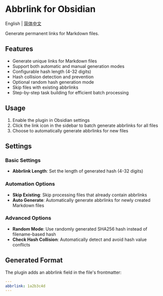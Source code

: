 # Abbrlink for Obsidian

English | [简体中文](README.zh-CN.md)

Generate permanent links for Markdown files.

## Features

- Generate unique links for Markdown files
- Support both automatic and manual generation modes
- Configurable hash length (4-32 digits)
- Hash collision detection and prevention
- Optional random hash generation mode
- Skip files with existing abbrlinks
- Step-by-step task building for efficient batch processing

## Usage

1. Enable the plugin in Obsidian settings
2. Click the link icon in the sidebar to batch generate abbrlinks for all files
3. Choose to automatically generate abbrlinks for new files

## Settings

### Basic Settings
- **Abbrlink Length**: Set the length of generated hash (4-32 digits)

### Automation Options
- **Skip Existing**: Skip processing files that already contain abbrlinks
- **Auto Generate**: Automatically generate abbrlinks for newly created Markdown files

### Advanced Options
- **Random Mode**: Use randomly generated SHA256 hash instead of filename-based hash
- **Check Hash Collision**: Automatically detect and avoid hash value conflicts

## Generated Format

The plugin adds an abbrlink field in the file's frontmatter:

```yaml
---
abbrlink: 1a2b3c4d
---
```
